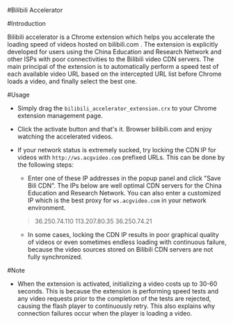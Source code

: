 #Bilibili Accelerator

#Introduction

Bilibili accelerator is a Chrome extension which helps you accelerate the loading speed of videos hosted on bilibili.com . The extension is explicitly developed for users using the China Education and Research Network and other ISPs with poor connectivities to the Bilibili video CDN servers. The main principal of the extension is to automatically perform a speed test of each available video URL based on the intercepted URL list before Chrome loads a video, and finally select the best one.

#Usage

* Simply drag the ```bilibili_accelerator_extension.crx``` to your Chrome extension management page.

* Click the activate button and that's it. Browser bilibili.com and enjoy watching the accelerated videos.

* If your network status is extremely sucked, try locking the CDN IP for videos with ```http://ws.acgvideo.com``` prefixed URLs. This can be done by the following steps:

	- Enter one of these IP addresses in the popup panel and click "Save Bili CDN". The IPs below are well optimal CDN servers for the China Education and Research Network. You can also enter a customized IP which is the best proxy for ```ws.acgvideo.com``` in your network environment.

	> 36.250.74.110
	> 113.207.80.35
	> 36.250.74.21

	- In some cases, locking the CDN IP results in poor graphical quality of videos or even sometimes endless loading with continuous failure, because the video sources stored on Bilibili CDN servers are not fully synchronized.

#Note

* When the extension is activated, initializing a video costs up to 30-60 seconds. This is because the extension is performing speed tests and any video requests prior to the completion of the tests are rejected, causing the flash player to continuously retry. This also explains why connection failures occur when the player is loading a video.
